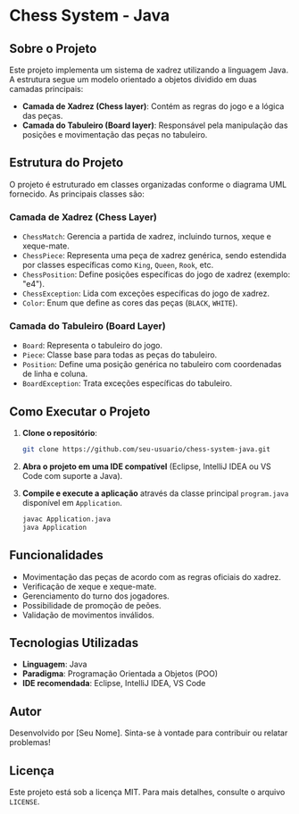 # Chess System - Java

## Sobre o Projeto

Este projeto implementa um sistema de xadrez utilizando a linguagem Java. A estrutura segue um modelo orientado a objetos dividido em duas camadas principais:

- **Camada de Xadrez (Chess layer)**: Contém as regras do jogo e a lógica das peças.
- **Camada do Tabuleiro (Board layer)**: Responsável pela manipulação das posições e movimentação das peças no tabuleiro.

## Estrutura do Projeto

O projeto é estruturado em classes organizadas conforme o diagrama UML fornecido. As principais classes são:

### Camada de Xadrez (Chess Layer)
- `ChessMatch`: Gerencia a partida de xadrez, incluindo turnos, xeque e xeque-mate.
- `ChessPiece`: Representa uma peça de xadrez genérica, sendo estendida por classes específicas como `King`, `Queen`, `Rook`, etc.
- `ChessPosition`: Define posições específicas do jogo de xadrez (exemplo: "e4").
- `ChessException`: Lida com exceções específicas do jogo de xadrez.
- `Color`: Enum que define as cores das peças (`BLACK`, `WHITE`).

### Camada do Tabuleiro (Board Layer)
- `Board`: Representa o tabuleiro do jogo.
- `Piece`: Classe base para todas as peças do tabuleiro.
- `Position`: Define uma posição genérica no tabuleiro com coordenadas de linha e coluna.
- `BoardException`: Trata exceções específicas do tabuleiro.

## Como Executar o Projeto

1. **Clone o repositório**:
   ```sh
   git clone https://github.com/seu-usuario/chess-system-java.git
   ```

2. **Abra o projeto em uma IDE compatível** (Eclipse, IntelliJ IDEA ou VS Code com suporte a Java).

3. **Compile e execute a aplicação** através da classe principal `program.java` disponível em `Application`.
   
   ```sh
   javac Application.java
   java Application
   ```

## Funcionalidades
- Movimentação das peças de acordo com as regras oficiais do xadrez.
- Verificação de xeque e xeque-mate.
- Gerenciamento do turno dos jogadores.
- Possibilidade de promoção de peões.
- Validação de movimentos inválidos.

## Tecnologias Utilizadas
- **Linguagem**: Java
- **Paradigma**: Programação Orientada a Objetos (POO)
- **IDE recomendada**: Eclipse, IntelliJ IDEA, VS Code

## Autor
Desenvolvido por [Seu Nome]. Sinta-se à vontade para contribuir ou relatar problemas!

## Licença
Este projeto está sob a licença MIT. Para mais detalhes, consulte o arquivo `LICENSE`.

